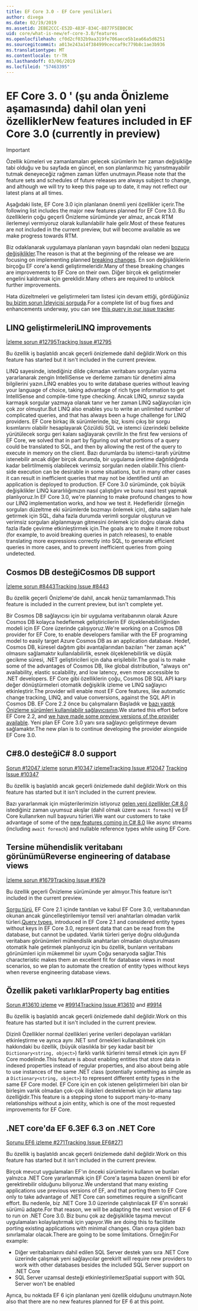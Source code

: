 ```yaml
---
title: EF Core 3.0 - EF Core yenilikleri
author: divega
ms.date: 02/19/2019
ms.assetid: 2EBE2CCC-E52D-483F-834C-8877F5EB0C0C
uid: core/what-is-new/ef-core-3.0/features
ms.openlocfilehash: cf0d2cf032b9aa319fe706aece5b1ea66a5d6251
ms.sourcegitcommit: a013e243a14f384999ceccaf9c779b8c1ae3b936
ms.translationtype: MT
ms.contentlocale: tr-TR
ms.lasthandoff: 03/06/2019
ms.locfileid: "57463395"
---
```

# <a name="new-features-included-in-ef-core-30-currently-in-preview"></a><span data-ttu-id="daea0-102">EF Core 3. 0 ' (şu anda Önizleme aşamasında) dahil olan yeni özellikler</span><span class="sxs-lookup"><span data-stu-id="daea0-102">New features included in EF Core 3.0 (currently in preview)</span></span>

> [!IMPORTANT]
> <span data-ttu-id="daea0-103">Özellik kümeleri ve zamanlamaları gelecek sürümlerin her zaman değişikliğe tabi olduğu ve bu sayfada en güncel, en son planlarımızı hiç yansıtmayabilir tutmak deneyeceğiz rağmen zaman lütfen unutmayın.</span><span class="sxs-lookup"><span data-stu-id="daea0-103">Please note that the feature sets and schedules of future releases are always subject to change, and although we will try to keep this page up to date, it may not reflect our latest plans at all times.</span></span>

<span data-ttu-id="daea0-104">Aşağıdaki liste, EF Core 3.0 için planlanan önemli yeni özellikler içerir.</span><span class="sxs-lookup"><span data-stu-id="daea0-104">The following list includes the major new features planned for EF Core 3.0.</span></span>
<span data-ttu-id="daea0-105">Bu özelliklerin çoğu geçerli Önizleme sürümünde yer almaz, ancak RTM ilerlemeyi vermiyoruz olarak kullanılabilir hale gelir.</span><span class="sxs-lookup"><span data-stu-id="daea0-105">Most of these features are not included in the current preview, but will become available as we make progress towards RTM.</span></span>

<span data-ttu-id="daea0-106">Biz odaklanarak uygulamaya planlanan yayın başındaki olan nedeni [bozucu değişiklikler](xref:core/what-is-new/ef-core-3.0/breaking-changes).</span><span class="sxs-lookup"><span data-stu-id="daea0-106">The reason is that at the beginning of the release we are focusing on implementing planned [breaking changes](xref:core/what-is-new/ef-core-3.0/breaking-changes).</span></span>
<span data-ttu-id="daea0-107">En son değişikliklerin birçoğu EF core'a kendi geliştirmeleridir.</span><span class="sxs-lookup"><span data-stu-id="daea0-107">Many of these breaking changes are improvements to EF Core on their own.</span></span>
<span data-ttu-id="daea0-108">Diğer birçok ek geliştirmeler engelini kaldırmak için gereklidir.</span><span class="sxs-lookup"><span data-stu-id="daea0-108">Many others are required to unblock further improvements.</span></span> 

<span data-ttu-id="daea0-109">Hata düzeltmeleri ve geliştirmeleri tam listesi için devam ettiği, gördüğünüz [bu bizim sorun İzleyicisi sorguda](https://github.com/aspnet/EntityFrameworkCore/issues?q=is%3Aopen+is%3Aissue+milestone%3A3.0.0+sort%3Areactions-%2B1-desc).</span><span class="sxs-lookup"><span data-stu-id="daea0-109">For a complete list of bug fixes and enhancements underway, you can see [this query in our issue tracker](https://github.com/aspnet/EntityFrameworkCore/issues?q=is%3Aopen+is%3Aissue+milestone%3A3.0.0+sort%3Areactions-%2B1-desc).</span></span>

## <a name="linq-improvements"></a><span data-ttu-id="daea0-110">LINQ geliştirmeleri</span><span class="sxs-lookup"><span data-stu-id="daea0-110">LINQ improvements</span></span> 

[<span data-ttu-id="daea0-111">İzleme sorun #12795</span><span class="sxs-lookup"><span data-stu-id="daea0-111">Tracking Issue #12795</span></span>](https://github.com/aspnet/EntityFrameworkCore/issues/12795)

<span data-ttu-id="daea0-112">Bu özellik iş başlatıldı ancak geçerli önizlemede dahil değildir.</span><span class="sxs-lookup"><span data-stu-id="daea0-112">Work on this feature has started but it isn't included in the current preview.</span></span>

<span data-ttu-id="daea0-113">LINQ sayesinde, istediğiniz dilde çıkmadan veritabanı sorguları yazma yararlanarak zengin IntelliSense ve derleme zamanı tür denetimi alma bilgilerini yazın.</span><span class="sxs-lookup"><span data-stu-id="daea0-113">LINQ enables you to write database queries without leaving your language of choice, taking advantage of rich type information to get IntelliSense and compile-time type checking.</span></span>
<span data-ttu-id="daea0-114">Ancak LINQ, sınırsız sayıda karmaşık sorgular yazmaya olanak tanır ve her zaman LINQ sağlayıcıları için çok zor olmuştur.</span><span class="sxs-lookup"><span data-stu-id="daea0-114">But LINQ also enables you to write an unlimited number of complicated queries, and that has always been a huge challenge for LINQ providers.</span></span>
<span data-ttu-id="daea0-115">EF Core birkaç ilk sürümlerinde, biz, kısmi çıkış bir sorgu kısımlarını olabilir hesaplayarak Çözüldü SQL ve istemci üzerindeki bellekte yürütülecek sorgu geri kalanı sağlayarak çevrilir.</span><span class="sxs-lookup"><span data-stu-id="daea0-115">In the first few versions of EF Core, we solved that in part by figuring out what portions of a query could be translated to SQL, and then by allowing the rest of the query to execute in memory on the client.</span></span>
<span data-ttu-id="daea0-116">Bazı durumlarda bu istemci-tarafı yürütme istenebilir ancak diğer birçok durumda, bir uygulama üretime dağıtıldığında kadar belirtilmemiş olabilecek verimsiz sorguları neden olabilir.</span><span class="sxs-lookup"><span data-stu-id="daea0-116">This client-side execution can be desirable in some situations, but in many other cases it can result in inefficient queries that may not be identified until an application is deployed to production.</span></span>
<span data-ttu-id="daea0-117">EF Core 3.0 sürümünde, çok büyük değişiklikler LINQ kararlılığımızın nasıl çalıştığını ve bunu nasıl test yapmak planlıyoruz.</span><span class="sxs-lookup"><span data-stu-id="daea0-117">In EF Core 3.0, we're planning to make profound changes to how our LINQ implementation works, and how we test it.</span></span>
<span data-ttu-id="daea0-118">Hedefleridir (örneğin sorguları düzeltme eki sürümlerde bozmayı önlemek için), daha sağlam hale getirmek için SQL, daha fazla durumda verimli sorgular oluşturun ve verimsiz sorguları algılanmayan gitmesini önlemek için doğru olarak daha fazla ifade çevirme etkinleştirmek için.</span><span class="sxs-lookup"><span data-stu-id="daea0-118">The goals are to make it more robust (for example, to avoid breaking queries in patch releases), to enable translating more expressions correctly into SQL, to generate efficient queries in more cases, and to prevent inefficient queries from going undetected.</span></span>

## <a name="cosmos-db-support"></a><span data-ttu-id="daea0-119">Cosmos DB desteği</span><span class="sxs-lookup"><span data-stu-id="daea0-119">Cosmos DB support</span></span> 

[<span data-ttu-id="daea0-120">İzleme sorun #8443</span><span class="sxs-lookup"><span data-stu-id="daea0-120">Tracking Issue #8443</span></span>](https://github.com/aspnet/EntityFrameworkCore/issues/8443)

<span data-ttu-id="daea0-121">Bu özellik geçerli Önizleme'de dahil, ancak henüz tamamlanmadı.</span><span class="sxs-lookup"><span data-stu-id="daea0-121">This feature is included in the current preview, but isn't complete yet.</span></span> 

<span data-ttu-id="daea0-122">Bir Cosmos DB sağlayıcısı için bir uygulama veritabanının olarak Azure Cosmos DB kolayca hedeflemek geliştiricilerin EF ölçeklenebilirliğinden modeli için EF Core üzerinde çalışıyoruz.</span><span class="sxs-lookup"><span data-stu-id="daea0-122">We're working on a Cosmos DB provider for EF Core, to enable developers familiar with the EF programing model to easily target Azure Cosmos DB as an application database.</span></span>
<span data-ttu-id="daea0-123">Hedef, Cosmos DB, küresel dağıtım gibi avantajlarından bazıları "her zaman açık" olmasını sağlamaktır kullanılabilirlik, esnek ölçeklenebilirlik ve düşük gecikme süresi, .NET geliştiricileri için daha erişilebilir.</span><span class="sxs-lookup"><span data-stu-id="daea0-123">The goal is to make some of the advantages of Cosmos DB, like global distribution, "always on" availability, elastic scalability, and low latency, even more accessible to .NET developers.</span></span>
<span data-ttu-id="daea0-124">EF Core gibi özelliklerin çoğu, Cosmos DB SQL API karşı değer dönüştürmeleri otomatik değişiklik izleme ve LINQ sağlayıcı etkinleştirir.</span><span class="sxs-lookup"><span data-stu-id="daea0-124">The provider will enable most EF Core features, like automatic change tracking, LINQ, and value conversions, against the SQL API in Cosmos DB.</span></span>
<span data-ttu-id="daea0-125">EF Core 2.2 önce bu çalışmaların Başladık ve [bazı yaptık Önizleme sürümleri kullanılabilir sağlayıcısının](https://blogs.msdn.microsoft.com/dotnet/2018/10/17/announcing-entity-framework-core-2-2-preview-3/).</span><span class="sxs-lookup"><span data-stu-id="daea0-125">We started this effort before EF Core 2.2, and [we have made some preview versions of the provider available](https://blogs.msdn.microsoft.com/dotnet/2018/10/17/announcing-entity-framework-core-2-2-preview-3/).</span></span>
<span data-ttu-id="daea0-126">Yeni plan EF Core 3.0 yanı sıra sağlayıcı geliştirmeye devam sağlamaktır.</span><span class="sxs-lookup"><span data-stu-id="daea0-126">The new plan is to continue developing the provider alongside EF Core 3.0.</span></span> 

## <a name="c-80-support"></a><span data-ttu-id="daea0-127">C#8.0 desteği</span><span class="sxs-lookup"><span data-stu-id="daea0-127">C# 8.0 support</span></span>

<span data-ttu-id="daea0-128">[Sorun #12047 izleme](https://github.com/aspnet/EntityFrameworkCore/issues/12047)
[sorun #10347 izleme](https://github.com/aspnet/EntityFrameworkCore/issues/10347)</span><span class="sxs-lookup"><span data-stu-id="daea0-128">[Tracking Issue #12047](https://github.com/aspnet/EntityFrameworkCore/issues/12047)
[Tracking Issue #10347](https://github.com/aspnet/EntityFrameworkCore/issues/10347)</span></span>

<span data-ttu-id="daea0-129">Bu özellik iş başlatıldı ancak geçerli önizlemede dahil değildir.</span><span class="sxs-lookup"><span data-stu-id="daea0-129">Work on this feature has started but it isn't included in the current preview.</span></span>

<span data-ttu-id="daea0-130">Bazı yararlanmak için müşterilerimizin istiyoruz [gelen yeni özellikler C# 8.0](https://blogs.msdn.microsoft.com/dotnet/2018/11/12/building-c-8-0/) istediğiniz zaman uyumsuz akışlar (dahil olmak üzere `await foreach`) ve EF Core kullanırken null başvuru türleri.</span><span class="sxs-lookup"><span data-stu-id="daea0-130">We want our customers to take advantage of some of the [new features coming in C# 8.0](https://blogs.msdn.microsoft.com/dotnet/2018/11/12/building-c-8-0/) like async streams (including `await foreach`) and nullable reference types while using EF Core.</span></span>

## <a name="reverse-engineering-of-database-views"></a><span data-ttu-id="daea0-131">Tersine mühendislik veritabanı görünümü</span><span class="sxs-lookup"><span data-stu-id="daea0-131">Reverse engineering of database views</span></span>

[<span data-ttu-id="daea0-132">İzleme sorun #1679</span><span class="sxs-lookup"><span data-stu-id="daea0-132">Tracking Issue #1679</span></span>](https://github.com/aspnet/EntityFrameworkCore/issues/1679)

<span data-ttu-id="daea0-133">Bu özellik geçerli Önizleme sürümünde yer almıyor.</span><span class="sxs-lookup"><span data-stu-id="daea0-133">This feature isn't included in the current preview.</span></span>

<span data-ttu-id="daea0-134">[Sorgu türü](xref:core/modeling/query-types), EF Core 2.1 içinde tanıtılan ve kabul EF Core 3.0, veritabanından okunan ancak güncelleştirilemiyor temsil veri anahtarları olmadan varlık türleri.</span><span class="sxs-lookup"><span data-stu-id="daea0-134">[Query types](xref:core/modeling/query-types), introduced in EF Core 2.1 and considered entity types without keys in EF Core 3.0, represent data that can be read from the database, but cannot be updated.</span></span>
<span data-ttu-id="daea0-135">Varlık türleri geriye doğru olduğunda veritabanı görünümleri mühendislik anahtarları olmadan oluşturulmasını otomatik hale getirmek planlıyoruz için bu özellik, bunların veritabanı görünümleri için mükemmel bir uyum Çoğu senaryoda sağlar.</span><span class="sxs-lookup"><span data-stu-id="daea0-135">This characteristic makes them an excellent fit for database views in most scenarios, so we plan to automate the creation of entity types without keys when reverse engineering database views.</span></span>

## <a name="property-bag-entities"></a><span data-ttu-id="daea0-136">Özellik paketi varlıklar</span><span class="sxs-lookup"><span data-stu-id="daea0-136">Property bag entities</span></span> 

<span data-ttu-id="daea0-137">[Sorun #13610 izleme](https://github.com/aspnet/EntityFrameworkCore/issues/13610) ve [#9914](https://github.com/aspnet/EntityFrameworkCore/issues/9914)</span><span class="sxs-lookup"><span data-stu-id="daea0-137">[Tracking Issue #13610](https://github.com/aspnet/EntityFrameworkCore/issues/13610) and [#9914](https://github.com/aspnet/EntityFrameworkCore/issues/9914)</span></span>

<span data-ttu-id="daea0-138">Bu özellik iş başlatıldı ancak geçerli önizlemede dahil değildir.</span><span class="sxs-lookup"><span data-stu-id="daea0-138">Work on this feature has started but it isn't included in the current preview.</span></span> 

<span data-ttu-id="daea0-139">Dizinli Özellikler normal özellikleri yerine verileri depolayan varlıkları etkinleştirme ve ayrıca aynı .NET sınıf örnekleri kullanabilmek için hakkındaki bu özellik, (büyük olasılıkla bir şey kadar basit bir `Dictionary<string, object>`) farklı varlık türlerini temsil etmek için aynı EF Core modelinde.</span><span class="sxs-lookup"><span data-stu-id="daea0-139">This feature is about enabling entities that store data in indexed properties instead of regular properties, and also about being able to use instances of the same .NET class (potentially something as simple as a `Dictionary<string, object>`) to represent different entity types in the same EF Core model.</span></span>
<span data-ttu-id="daea0-140">EF Core için en çok istenen geliştirmeleri biri olan bir birleşim varlık olmadan çok-çok ilişkileri desteklemek için bir atlama taşı özelliğidir.</span><span class="sxs-lookup"><span data-stu-id="daea0-140">This feature is a stepping stone to support many-to-many relationships without a join entity, which is one of the most requested improvements for EF Core.</span></span>

## <a name="ef-63-on-net-core"></a><span data-ttu-id="daea0-141">.NET core'da EF 6.3</span><span class="sxs-lookup"><span data-stu-id="daea0-141">EF 6.3 on .NET Core</span></span> 

[<span data-ttu-id="daea0-142">Sorunu EF6 izleme #271</span><span class="sxs-lookup"><span data-stu-id="daea0-142">Tracking Issue EF6#271</span></span>](https://github.com/aspnet/EntityFramework6/issues/271)

<span data-ttu-id="daea0-143">Bu özellik iş başlatıldı ancak geçerli önizlemede dahil değildir.</span><span class="sxs-lookup"><span data-stu-id="daea0-143">Work on this feature has started but it isn't included in the current preview.</span></span> 

<span data-ttu-id="daea0-144">Birçok mevcut uygulamaları EF'ın önceki sürümlerini kullanın ve bunları yalnızca .NET Core yararlanmak için EF Core'a taşıma bazen önemli bir efor gerektirebilir olduğunu biliyoruz.</span><span class="sxs-lookup"><span data-stu-id="daea0-144">We understand that many existing applications use previous versions of EF, and that porting them to EF Core only to take advantage of .NET Core can sometimes require a significant effort.</span></span>
<span data-ttu-id="daea0-145">Bu nedenle, biz .NET Core 3.0 üzerinde çalıştırılacak EF 6'ın sonraki sürümü adapte.</span><span class="sxs-lookup"><span data-stu-id="daea0-145">For that reason, we will be adapting the next version of EF 6 to run on .NET Core 3.0.</span></span>
<span data-ttu-id="daea0-146">Biz bunu çok az değişiklikle taşıma mevcut uygulamaları kolaylaştırmak için yapıyor.</span><span class="sxs-lookup"><span data-stu-id="daea0-146">We are doing this to facilitate porting existing applications with minimal changes.</span></span>
<span data-ttu-id="daea0-147">Olan oraya giden bazı sınırlamalar olacak.</span><span class="sxs-lookup"><span data-stu-id="daea0-147">There are going to be some limitations.</span></span> <span data-ttu-id="daea0-148">Örneğin:</span><span class="sxs-lookup"><span data-stu-id="daea0-148">For example:</span></span>
- <span data-ttu-id="daea0-149">Diğer veritabanlarını dahil edilen SQL Server destek yanı sıra .NET Core üzerinde çalışmak yeni sağlayıcılar gerekir</span><span class="sxs-lookup"><span data-stu-id="daea0-149">It will require new providers to work with other databases besides the included SQL Server support on .NET Core</span></span>
- <span data-ttu-id="daea0-150">SQL Server uzamsal desteği etkinleştirilemez</span><span class="sxs-lookup"><span data-stu-id="daea0-150">Spatial support with SQL Server won't be enabled</span></span>

<span data-ttu-id="daea0-151">Ayrıca, bu noktada EF 6 için planlanan yeni özellik olduğunu unutmayın.</span><span class="sxs-lookup"><span data-stu-id="daea0-151">Note also that there are no new features planned for EF 6 at this point.</span></span>
